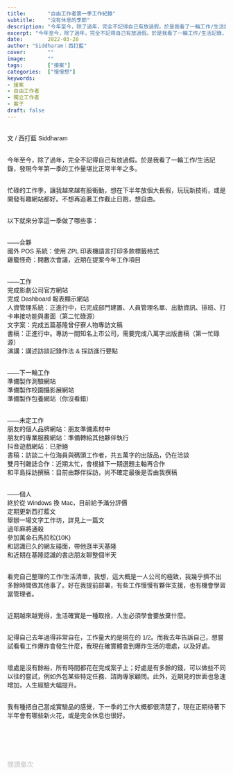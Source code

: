 ```yaml
---
title:       "自由工作者第一季工作紀錄"
subtitle:    "沒有休息的季節"
description: "今年至今，除了過年，完全不記得自己有放過假。於是我看了一輪工作/生活記錄，發現今年第一季的工作量堪比正常半年之多..."
excerpt: "今年至今，除了過年，完全不記得自己有放過假。於是我看了一輪工作/生活記錄，發現今年第一季的工作量堪比正常半年之多..."
date:        2022-03-28
author: "Siddharam｜西打藍"
cover:       ""
image:       ""
tags:        ["接案"]
categories:  ["慢慢想"]
keywords:
- 接案
- 自由工作者
- 獨立工作者
- 案子
draft: false
---
```


<article style="font-family: 'Noto Sans TC', '微軟正黑體', sans-serif; font-weight: 300;">

<br>文 / 西打藍 Siddharam<br><br>

今年至今，除了過年，完全不記得自己有放過假。於是我看了一輪工作/生活記錄，發現今年第一季的工作量堪比正常半年之多。<br><br>

忙碌的工作季，讓我越來越有股衝動，想在下半年放個大長假，玩玩新技術，或是開發有趣網站都好。不想再追著工作截止日跑，想自由。<br><br>

以下就來分享這一季做了哪些事：<br><br>

——合夥<br>
國外 POS 系統：使用 ZPL 印表機語言打印多款標籤格式<br>
雞籠怪奇：開數次會議，近期在提案今年工作項目<br><br>

——工作<br>
完成影劇公司官方網站<br>
完成 Dashboard 報表顯示網站<br>
人資管理系統：正進行中，已完成部門建置、人員管理名單、出勤資訊、排班、打卡串接功能與畫面（第二忙碌源）<br>
文字案：完成五篇基隆曾仔寮人物專訪文稿<br>
書稿：正進行中。專訪一間知名上市公司，需要完成八萬字出版書稿（第一忙碌源）<br>
演講：講述訪談記錄作法 & 採訪進行要點<br><br>

——下一輪工作<br>
準備製作測驗網站<br>
準備製作校園攝影展網站<br>
準備製作包養網站（你沒看錯）<br><br>

——未定工作<br>
朋友的個人品牌網站：朋友準備素材中<br>
朋友的專業服務網站：準備轉給其他夥伴執行<br>
抖音遊戲網站：已拒絕<br>
書稿：訪談二十位海員與碼頭工作者，共五萬字的出版品，仍在洽談<br>
雙月刊雜誌合作：近期太忙，會根據下一期選題主軸再合作<br>
和平島採訪撰稿：目前由夥伴採訪，尚不確定最後是否由我撰稿<br><br>

——個人<br>
終於從 Windows 換 Mac，目前給予滿分評價<br>
定期更新西打藍文<br>
舉辦一場文字工作坊，詳見上一篇文<br>
過年麻將通殺<br>
參加萬金石馬拉松(10K)<br>
和認識已久的網友碰面，帶他逛半天基隆<br>
和近期在基隆認識的書店朋友聊整個半天<br><br>

看完自己整理的工作/生活清單，我想，這大概是一人公司的極致，我幾乎擠不出多餘時間做其他事了。好在我提前部署，有些工作慢慢有夥伴支援，也有機會學習當管理者。<br><br>

近期越來越覺得，生活確實是一種取捨，人生必須學會要放棄什麼。<br><br>

記得自己去年過得非常自在，工作量大約是現在的 1/2。而我去年告訴自己，想嘗試看看工作爆炸會發生什麼，我現在確實體會到爆炸生活的壞處，以及好處。<br><br>

壞處是沒有餘裕，所有時間都花在完成案子上；好處是有多餘的錢，可以做些不同以往的嘗試，例如外包某些特定任務、諮詢專家顧問。此外，近期見的世面也急速增加，人生經驗大幅提升。<br><br>

我有種把自己當成實驗品的感覺，下一季的工作大概都很清楚了，現在正期待著下半年會有哪些新火花，或是完全休息也很好。<br><br>


<br><br><br>

</article>

<div style="color: #bfbfbf; font-size: 15px;" id="busuanzi_container_page_pv">
  閱讀量<span id="busuanzi_value_page_pv"></span>次
</div>

<script src="../../js/post.js"></script>





